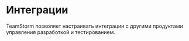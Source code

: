 # Интеграции

TeamStorm позволяет настраивать интеграции с другими продуктами управления разработкой и тестированием.&#x20;
